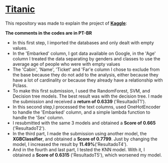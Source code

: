 # [Titanic](https://github.com/BrunoFelipeCB/Titanic/blob/main/Titanic.ipynb)
This repository was made to explain the project of **[Kaggle](https://www.kaggle.com/competitions/titanic/overview)**:

**The comments in the codes are in PT-BR**
- In this first step, I imported the databases and only dealt with empty values.
- In the 'Embarked' column, I got data available on Google, in the 'Age' column I treated the data separating by genders and classes to use the average age of people who were with empty values
- The 'Cabin', 'Name', 'Ticket' and 'Far'e column I chose to exclude from the base because they do not add to the analysis, either because they have a lot of cardinality or because they already have a relationship with Pclass.
- To make this first submission, I used the RandomForest, SVM, and Decision tree models. The best result was with the decision tree. I made the submission and received a **return of 0.6339** ('ResultadoT1').
- In this second step,I processed the text columns, used OneHotEncoder to handle the 'Embarked' column, and a simple lambda function to handle the 'Sex' column.
- I resubmitted with the same 3 models and obtained a **Score of 0.665** ('ResultadoT2').
- In the third part, I made the submission using another model, the **XGBClassifier**, and obtained a **Score of 0.7799**. Just by changing the model, I increased the result by **11.49%**('ResultadoT4').
- And in the fourth and last part, I tested the KNN model. With it, I obtained a **Score of 0.6315** ('ResultadoT5'), which worsened my model.
